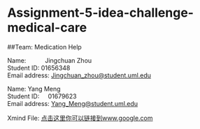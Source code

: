 # Assignment-5-idea-challenge-medical-care

##Team: Medication Help

Name:           Jingchuan Zhou </br>
Student ID:     01656348 </br>
Email address:  Jingchuan_zhou@student.uml.edu </br>

Name:           Yang Meng </br>
Student ID:     01679623 </br>
Email address:  Yang_Meng@student.uml.edu </br>

Xmind File: 
[点击这里你可以链接到www.google.com](http://www.google.com)<br />
 
